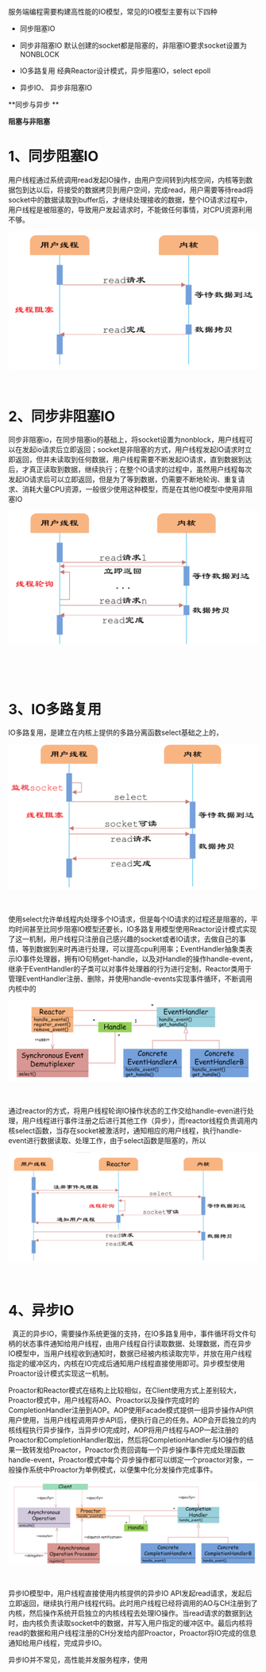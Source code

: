 服务端编程需要构建高性能的IO模型，常见的IO模型主要有以下四种

- 同步阻塞IO

- 同步非阻塞IO 默认创建的socket都是阻塞的，非阻塞IO要求socket设置为NONBLOCK

- IO多路复用 经典Reactor设计模式，异步阻塞IO，select epoll

- 异步IO、 异步非阻塞IO

**同步与异步 **

**阻塞与非阻塞**

# 1、同步阻塞IO

用户线程通过系统调用read发起IO操作，由用户空间转到内核空间，内核等到数据包到达以后，将接受的数据拷贝到用户空间，完成read，用户需要等待read将socket中的数据读取到buffer后，才继续处理接收的数据，整个IO请求过程中，用户线程是被阻塞的，导致用户发起请求时，不能做任何事情，对CPU资源利用不够。

![](images/WEBRESOURCE947fa7f7a6c8f432fc5bdcb080c4d041截图.png)

 

# **2、同步非阻塞IO**

同步非阻塞io，在同步阻塞io的基础上，将socket设置为nonblock，用户线程可以在发起io请求后立即返回；socket是非阻塞的方式，用户线程发起IO请求时立即返回，但并未读取到任何数据，用户线程需要不断发起IO请求，直到数据到达后，才真正读取到数据，继续执行；在整个IO请求的过程中，虽然用户线程每次发起IO请求后可以立即返回，但是为了等到数据，仍需要不断地轮询、重复请求、消耗大量CPU资源，一般很少使用这种模型，而是在其他IO模型中使用非阻塞IO

![](images/WEBRESOURCE8368e17deeed4c4466e739dae6b5467f截图.png)

 

####  

# 3、IO多路复用

IO多路复用，是建立在内核上提供的多路分离函数select基础之上的，

![](images/WEBRESOURCE09a1e70a71f7d702d46c6c5c7445c8a8截图.png)

 

使用select允许单线程内处理多个IO请求，但是每个IO请求的过程还是阻塞的，平均时间甚至比同步阻塞IO模型还要长，IO多路复用模型使用Reactor设计模式实现了这一机制，用户线程只注册自己感兴趣的socket或者IO请求，去做自己的事情，等到数据到来时再进行处理，可以提高cpu利用率；EventHandler抽象类表示IO事件处理器，拥有IO句柄get-handle，以及对Handle的操作handle-event，继承于EventHandler的子类可以对事件处理器的行为进行定制，Reactor类用于管理EventHandler注册、删除，并使用handle-events实现事件循环，不断调用内核中的

![](images/WEBRESOURCE9a7767c78b975f9375c070df409356b9截图.png)

 

通过reactor的方式，将用户线程轮询IO操作状态的工作交给handle-even进行处理，用户线程进行事件注册之后进行其他工作（异步），而reactor线程负责调用内核select函数，当存在socket被激活时，通知相应的用户线程，执行handle-event进行数据读取、处理工作，由于select函数是阻塞的，所以

![](images/WEBRESOURCE833a4364c05b206dd826d8a633030925截图.png)

 

# 4、异步IO

 	真正的异步IO，需要操作系统更强的支持，在IO多路复用中，事件循环将文件句柄的状态事件通知给用户线程，由用户线程自行读取数据、处理数据，而在异步IO模型中，当用户线程收到通知时，数据已经被内核读取完毕，并放在用户线程指定的缓冲区内，内核在IO完成后通知用户线程直接使用即可。异步模型使用Proactor设计模式实现这一机制。

Proactor和Reactor模式在结构上比较相似，在Client使用方式上差别较大，Proactor模式中，用户线程将AO、Proactor以及操作完成时的CompletionHandler注册到AOP。AOP使用Facade模式提供一组异步操作API供用户使用，当用户线程调用异步API后，便执行自己的任务。AOP会开启独立的内核线程执行异步操作，当异步IO完成时，AOP将用户线程与AOP一起注册的Proactor和CompletionHandler取出，然后将CompletionHandler与IO操作的结果一致转发给Proactor，Proactor负责回调每一个异步操作事件完成处理函数handle-event，Proactor模式中每个异步操作都可以绑定一个proactor对象，一般操作系统中Proactor为单例模式，以便集中化分发操作完成事件。

![](images/WEBRESOURCE13f1a05eff932010880c24ba30be8e49截图.png)

 

异步IO模型中，用户线程直接使用内核提供的异步IO API发起read请求，发起后立即返回，继续执行用户线程代码。此时用户线程已经将调用的AO与CH注册到了内核，然后操作系统开启独立的内核线程去处理IO操作。当read请求的数据到达时，由内核负责读取socket中的数据，并写入用户指定的缓冲区中。最后内核将read的数据和用户线程注册的CH分发给内部Proactor，Proactor将IO完成的信息通知给用户线程，完成异步IO。

异步IO并不常见，高性能并发服务程序，使用